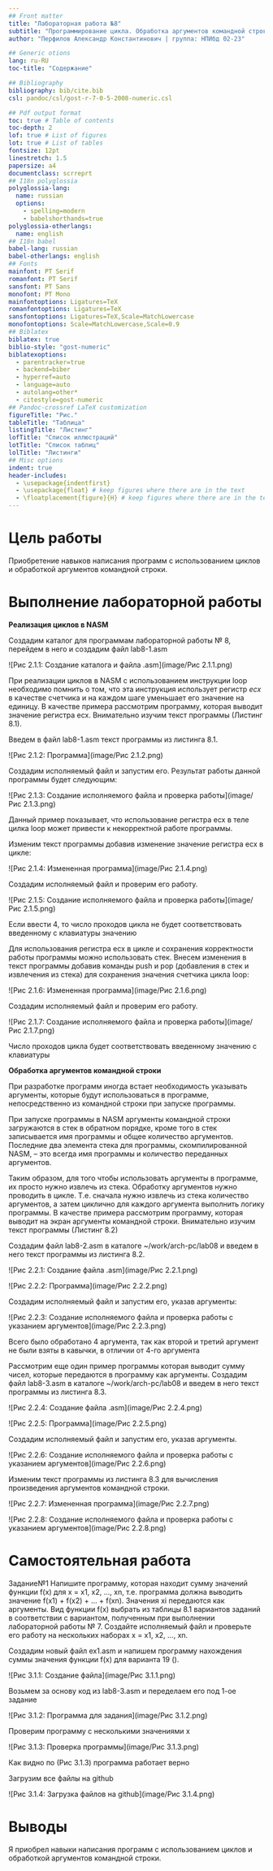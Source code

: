```yaml
---
## Front matter
title: "Лабораторная работа №8"
subtitle: "Программирование цикла. Обработка аргументов командной строки."
author: "Перфилов Александр Константинович | группа: НПИбд 02-23"

## Generic otions
lang: ru-RU
toc-title: "Содержание"

## Bibliography
bibliography: bib/cite.bib
csl: pandoc/csl/gost-r-7-0-5-2008-numeric.csl

## Pdf output format
toc: true # Table of contents
toc-depth: 2
lof: true # List of figures
lot: true # List of tables
fontsize: 12pt
linestretch: 1.5
papersize: a4
documentclass: scrreprt
## I18n polyglossia
polyglossia-lang:
  name: russian
  options:
	- spelling=modern
	- babelshorthands=true
polyglossia-otherlangs:
  name: english
## I18n babel
babel-lang: russian
babel-otherlangs: english
## Fonts
mainfont: PT Serif
romanfont: PT Serif
sansfont: PT Sans
monofont: PT Mono
mainfontoptions: Ligatures=TeX
romanfontoptions: Ligatures=TeX
sansfontoptions: Ligatures=TeX,Scale=MatchLowercase
monofontoptions: Scale=MatchLowercase,Scale=0.9
## Biblatex
biblatex: true
biblio-style: "gost-numeric"
biblatexoptions:
  - parentracker=true
  - backend=biber
  - hyperref=auto
  - language=auto
  - autolang=other*
  - citestyle=gost-numeric
## Pandoc-crossref LaTeX customization
figureTitle: "Рис."
tableTitle: "Таблица"
listingTitle: "Листинг"
lofTitle: "Список иллюстраций"
lotTitle: "Список таблиц"
lolTitle: "Листинги"
## Misc options
indent: true
header-includes:
  - \usepackage{indentfirst}
  - \usepackage{float} # keep figures where there are in the text
  - \floatplacement{figure}{H} # keep figures where there are in the text
---
```


# Цель работы

Приобретение навыков написания программ с использованием циклов и обработкой аргументов командной строки.

# Выполнение лабораторной работы

**Реализация циклов в NASM**

Создадим каталог для программам лабораторной работы № 8, перейдем в него и создадим файл lab8-1.asm

![Рис 2.1.1: Создание каталога и файла .asm](image/Рис 2.1.1.png)

При реализации циклов в NASM с использованием инструкции loop необходимо помнить о том, что эта инструкция использует регистр *ecx* в качестве счетчика и на каждом шаге уменьшает его значение на единицу. В качестве примера рассмотрим программу, которая выводит значение регистра ecx. Внимательно изучим текст программы (Листинг 8.1).

Введем в файл lab8-1.asm текст программы из листинга 8.1.

![Рис 2.1.2: Программа](image/Рис 2.1.2.png)

Создадим исполняемый файл и запустим его. Результат работы данной программы будет следующим:

![Рис 2.1.3: Создание исполняемого файла и проверка работы](image/Рис 2.1.3.png)

Данный пример показывает, что использование регистра ecx в теле цилка loop может привести к некорректной работе программы. 

Изменим текст программы добавив изменение значение регистра ecx в цикле:

![Рис 2.1.4: Измененная программа](image/Рис 2.1.4.png)

Создадим исполняемый файл и проверим его работу.

![Рис 2.1.5: Создание исполняемого файла и проверка работы](image/Рис 2.1.5.png)

Если ввести 4, то число проходов цикла не будет соответствовать введенному с клавиатуры значению

Для использования регистра ecx в цикле и сохранения корректности работы программы можно использовать стек. Внесем изменения в текст программы добавив команды push и pop (добавления в стек и извлечения из стека) для сохранения значения счетчика цикла loop:

![Рис 2.1.6: Измененная программа](image/Рис 2.1.6.png)

Создадим исполняемый файл и проверим его работу.

![Рис 2.1.7: Создание исполняемого файла и проверка работы](image/Рис 2.1.7.png)

Число проходов цикла будет соответствовать введенному значению с клавиатуры


**Обработка аргументов командной строки**

При разработке программ иногда встает необходимость указывать аргументы, которые будут использоваться в программе, непосредственно из командной строки при запуске программы.

При запуске программы в NASM аргументы командной строки загружаются в стек в обратном порядке, кроме того в стек записывается имя программы и общее количество аргументов. Последние два элемента стека для программы, скомпилированной NASM, – это всегда имя программы и количество переданных аргументов.

Таким образом, для того чтобы использовать аргументы в программе, их просто нужно извлечь из стека. Обработку аргументов нужно проводить в цикле. Т.е. сначала нужно извлечь из стека количество аргументов, а затем циклично для каждого аргумента выполнить логику программы. В качестве примера рассмотрим программу, которая выводит на экран аргументы командной строки. Внимательно изучим текст программы (Листинг 8.2)

Создадим файл lab8-2.asm в каталоге ~/work/arch-pc/lab08 и введем в него текст программы из листинга 8.2.

![Рис 2.2.1: Создание файла .asm](image/Рис 2.2.1.png)

![Рис 2.2.2: Программа](image/Рис 2.2.2.png)

Создадим исполняемый файл и запустим его, указав аргументы:

![Рис 2.2.3: Создание исполняемого файла и проверка работы с указанием аргументов](image/Рис 2.2.3.png)

Всего было обработано 4 аргумента, так как второй и третий аргумент не были взяты в кавычки, в отличии от 4-го аргумента

Рассмотрим еще один пример программы которая выводит сумму чисел, которые передаются в программу как аргументы. 
Создадим файл lab8-3.asm в каталоге ~/work/arch-pc/lab08 и введем в него текст программы из листинга 8.3.

![Рис 2.2.4: Создание файла .asm](image/Рис 2.2.4.png)

![Рис 2.2.5: Программа](image/Рис 2.2.5.png)

Создадим исполняемый файл и запустим его, указав аргументы.

![Рис 2.2.6: Создание исполняемого файла и проверка работы с указанием аргументов](image/Рис 2.2.6.png)

Изменим текст программы из листинга 8.3 для вычисления произведения аргументов командной строки.

![Рис 2.2.7: Измененная программа](image/Рис 2.2.7.png)

![Рис 2.2.8: Создание исполняемого файла и проверка работы с указанием аргументов](image/Рис 2.2.8.png)


# Самостоятельная работа

Задание№1 Напишите программу, которая находит сумму значений функции f(x) для x = x1, x2, ..., xn, т.е. программа должна выводить значение f(x1) + f(x2) + ... + f(xn). Значения xi передаются как аргументы. Вид функции f(x) выбрать из таблицы 8.1 вариантов заданий в соответствии с вариантом, полученным при выполнении лабораторной работы № 7. Создайте исполняемый файл и проверьте его работу на нескольких наборах x = x1, x2, ..., xn.

Создадим новый файл ex1.asm и напишем программу нахождения суммы значения функции f(x) для варианта 19 ().
 
![Рис 3.1.1: Создание файла](image/Рис 3.1.1.png)

Возьмем за основу код из lab8-3.asm и переделаем его под 1-ое задание

![Рис 3.1.2: Программа для задания](image/Рис 3.1.2.png)

Проверим программу с несколькими значениями x

![Рис 3.1.3: Проверка программы](image/Рис 3.1.3.png)

Как видно по (Рис 3.1.3) программа работает верно

Загрузим все файлы на github

![Рис 3.1.4: Загрузка файлов на github](image/Рис 3.1.4.png)

# Выводы

Я приобрел навыки написания программ с использованием циклов и обработкой аргументов командной строки.

